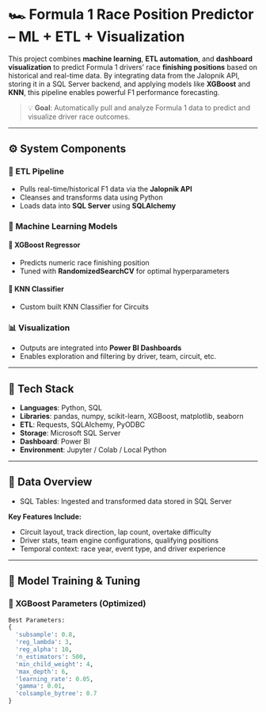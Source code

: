 # 🏎️ Formula 1 Race Position Predictor – ML + ETL + Visualization

This project combines **machine learning**, **ETL automation**, and **dashboard visualization** to predict Formula 1 drivers’ race **finishing positions** based on historical and real-time data. By integrating data from the Jalopnik API, storing it in a SQL Server backend, and applying models like **XGBoost** and **KNN**, this pipeline enables powerful F1 performance forecasting.

> 💡 **Goal**: Automatically pull and analyze Formula 1 data to predict and visualize driver race outcomes.

---

## ⚙️ System Components

### 🔄 ETL Pipeline
- Pulls real-time/historical F1 data via the **Jalopnik API**
- Cleanses and transforms data using Python
- Loads data into **SQL Server** using **SQLAlchemy**

### 🧠 Machine Learning Models

#### 🔹 XGBoost Regressor
- Predicts numeric race finishing position
- Tuned with **RandomizedSearchCV** for optimal hyperparameters

#### 🔹 KNN Classifier
- Custom built KNN Classifier for Circuits

### 📊 Visualization
- Outputs are integrated into **Power BI Dashboards**
- Enables exploration and filtering by driver, team, circuit, etc.

---

## 🧰 Tech Stack

- **Languages**: Python, SQL  
- **Libraries**: pandas, numpy, scikit-learn, XGBoost, matplotlib, seaborn  
- **ETL**: Requests, SQLAlchemy, PyODBC  
- **Storage**: Microsoft SQL Server  
- **Dashboard**: Power BI  
- **Environment**: Jupyter / Colab / Local Python

---

## 📁 Data Overview

- SQL Tables: Ingested and transformed data stored in SQL Server  

**Key Features Include:**
- Circuit layout, track direction, lap count, overtake difficulty  
- Driver stats, team engine configurations, qualifying positions  
- Temporal context: race year, event type, and driver experience

---

## 🧪 Model Training & Tuning

### 🔹 XGBoost Parameters (Optimized)

```python
Best Parameters:
{
  'subsample': 0.8,
  'reg_lambda': 3,
  'reg_alpha': 10,
  'n_estimators': 500,
  'min_child_weight': 4,
  'max_depth': 6,
  'learning_rate': 0.05,
  'gamma': 0.01,
  'colsample_bytree': 0.7
}
